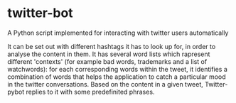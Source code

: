 # twitter-bot
A Python script implemented for interacting with twitter users automatically 

It can be set out with different hashtags it has to look up for, in order to analyse the content in them.
It has several word lists which rapresent different 'contexts' (for example bad words, trademarks and a list of watchwords): 
for each corresponding words within the tweet, it identifies a combination of words that helps the application to catch a particular mood in the twitter conversations. Based on the content in a given tweet, Twitter-pybot replies to it with some predefinited phrases.
